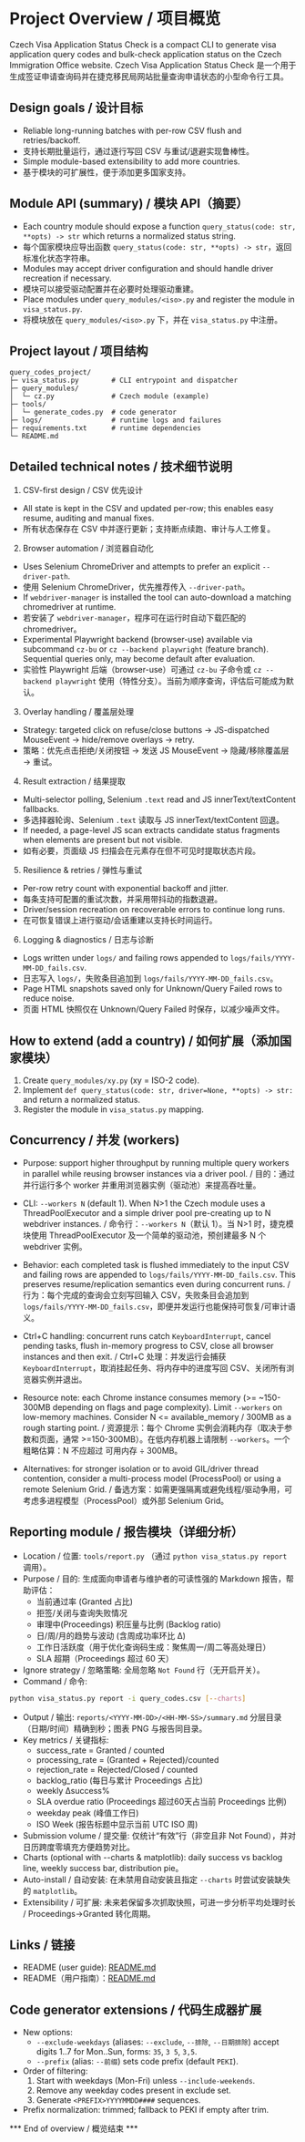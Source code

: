 # Project Overview / 项目概览

Czech Visa Application Status Check is a compact CLI to generate visa application query codes and bulk-check application status on the Czech Immigration Office website.
Czech Visa Application Status Check 是一个用于生成签证申请查询码并在捷克移民局网站批量查询申请状态的小型命令行工具。

## Design goals / 设计目标
- Reliable long-running batches with per-row CSV flush and retries/backoff.
- 支持长期批量运行，通过逐行写回 CSV 与重试/退避实现鲁棒性。
- Simple module-based extensibility to add more countries.
- 基于模块的可扩展性，便于添加更多国家支持。

## Module API (summary) / 模块 API（摘要）
- Each country module should expose a function `query_status(code: str, **opts) -> str` which returns a normalized status string.
- 每个国家模块应导出函数 `query_status(code: str, **opts) -> str`，返回标准化状态字符串。
- Modules may accept driver configuration and should handle driver recreation if necessary.
- 模块可以接受驱动配置并在必要时处理驱动重建。
- Place modules under `query_modules/<iso>.py` and register the module in `visa_status.py`.
- 将模块放在 `query_modules/<iso>.py` 下，并在 `visa_status.py` 中注册。

## Project layout / 项目结构
```
query_codes_project/
├─ visa_status.py        # CLI entrypoint and dispatcher
├─ query_modules/
│  └─ cz.py              # Czech module (example)
├─ tools/
│  └─ generate_codes.py  # code generator
├─ logs/                 # runtime logs and failures
├─ requirements.txt      # runtime dependencies
└─ README.md
```

## Detailed technical notes / 技术细节说明

1) CSV-first design / CSV 优先设计
- All state is kept in the CSV and updated per-row; this enables easy resume, auditing and manual fixes.
- 所有状态保存在 CSV 中并逐行更新；支持断点续跑、审计与人工修复。

2) Browser automation / 浏览器自动化
- Uses Selenium ChromeDriver and attempts to prefer an explicit `--driver-path`.
- 使用 Selenium ChromeDriver，优先推荐传入 `--driver-path`。
- If `webdriver-manager` is installed the tool can auto-download a matching chromedriver at runtime.
- 若安装了 `webdriver-manager`，程序可在运行时自动下载匹配的 chromedriver。
 - Experimental Playwright backend (browser-use) available via subcommand `cz-bu` or `cz --backend playwright` (feature branch). Sequential queries only, may become default after evaluation.
 - 实验性 Playwright 后端（browser-use）可通过 `cz-bu` 子命令或 `cz --backend playwright` 使用（特性分支）。当前为顺序查询，评估后可能成为默认。

3) Overlay handling / 覆盖层处理
- Strategy: targeted click on refuse/close buttons → JS-dispatched MouseEvent → hide/remove overlays → retry.
- 策略：优先点击拒绝/关闭按钮 → 发送 JS MouseEvent → 隐藏/移除覆盖层 → 重试。

4) Result extraction / 结果提取
- Multi-selector polling, Selenium `.text` read and JS innerText/textContent fallbacks.
- 多选择器轮询、Selenium `.text` 读取与 JS innerText/textContent 回退。
- If needed, a page-level JS scan extracts candidate status fragments when elements are present but not visible.
- 如有必要，页面级 JS 扫描会在元素存在但不可见时提取状态片段。

5) Resilience & retries / 弹性与重试
- Per-row retry count with exponential backoff and jitter.
- 每条支持可配置的重试次数，并采用带抖动的指数退避。
- Driver/session recreation on recoverable errors to continue long runs.
- 在可恢复错误上进行驱动/会话重建以支持长时间运行。

6) Logging & diagnostics / 日志与诊断
- Logs written under `logs/` and failing rows appended to `logs/fails/YYYY-MM-DD_fails.csv`.
- 日志写入 `logs/`，失败条目追加到 `logs/fails/YYYY-MM-DD_fails.csv`。
- Page HTML snapshots saved only for Unknown/Query Failed rows to reduce noise.
- 页面 HTML 快照仅在 Unknown/Query Failed 时保存，以减少噪声文件。

## How to extend (add a country) / 如何扩展（添加国家模块）
1. Create `query_modules/xy.py` (xy = ISO-2 code).
2. Implement `def query_status(code: str, driver=None, **opts) -> str:` and return a normalized status.
3. Register the module in `visa_status.py` mapping.

## Concurrency / 并发 (workers)

- Purpose: support higher throughput by running multiple query workers in parallel while reusing browser instances via a driver pool. / 目的：通过并行运行多个 worker 并重用浏览器实例（驱动池）来提高吞吐量。

- CLI: `--workers N` (default 1). When N>1 the Czech module uses a ThreadPoolExecutor and a simple driver pool pre-creating up to N webdriver instances. / 命令行：`--workers N`（默认 1）。当 N>1 时，捷克模块使用 ThreadPoolExecutor 及一个简单的驱动池，预创建最多 N 个 webdriver 实例。

- Behavior: each completed task is flushed immediately to the input CSV and failing rows are appended to `logs/fails/YYYY-MM-DD_fails.csv`. This preserves resume/replication semantics even during concurrent runs. / 行为：每个完成的查询会立刻写回输入 CSV，失败条目会追加到 `logs/fails/YYYY-MM-DD_fails.csv`，即便并发运行也能保持可恢复/可审计语义。

- Ctrl+C handling: concurrent runs catch `KeyboardInterrupt`, cancel pending tasks, flush in-memory progress to CSV, close all browser instances and then exit. / Ctrl+C 处理：并发运行会捕获 `KeyboardInterrupt`，取消挂起任务、将内存中的进度写回 CSV、关闭所有浏览器实例并退出。

- Resource note: each Chrome instance consumes memory (>= ~150-300MB depending on flags and page complexity). Limit `--workers` on low-memory machines. Consider N <= available_memory / 300MB as a rough starting point. / 资源提示：每个 Chrome 实例会消耗内存（取决于参数和页面，通常 >=150-300MB）。在低内存机器上请限制 `--workers`。一个粗略估算：N 不应超过 可用内存 ÷ 300MB。

- Alternatives: for stronger isolation or to avoid GIL/driver thread contention, consider a multi-process model (ProcessPool) or using a remote Selenium Grid. / 备选方案：如需更强隔离或避免线程/驱动争用，可考虑多进程模型（ProcessPool）或外部 Selenium Grid。

## Reporting module / 报告模块（详细分析）

- Location / 位置: `tools/report.py` （通过 `python visa_status.py report` 调用）。
- Purpose / 目的: 生成面向申请者与维护者的可读性强的 Markdown 报告，帮助评估：
	- 当前通过率 (Granted 占比)
	- 拒签/关闭与查询失败情况
	- 审理中(Proceedings) 积压量与比例 (Backlog ratio)
	- 日/周/月的趋势与波动 (含周成功率环比 Δ)
	- 工作日活跃度（用于优化查询码生成：聚焦周一/周二等高处理日）
	- SLA 超期（Proceedings 超过 60 天）
- Ignore strategy / 忽略策略: 全局忽略 `Not Found` 行（无开启开关）。
- Command / 命令:
```bash
python visa_status.py report -i query_codes.csv [--charts]
```
- Output / 输出: `reports/<YYYY-MM-DD>/<HH-MM-SS>/summary.md` 分层目录（日期/时间）精确到秒；图表 PNG 与报告同目录。
- Key metrics / 关键指标:
	- success_rate = Granted / counted
	- processing_rate = (Granted + Rejected)/counted
	- rejection_rate = Rejected/Closed / counted
	- backlog_ratio (每日与累计 Proceedings 占比)
	- weekly Δsuccess%
	- SLA overdue ratio (Proceedings 超过60天占当前 Proceedings 比例)
	- weekday peak (峰值工作日)
	- ISO Week (报告标题中显示当前 UTC ISO 周)
- Submission volume / 提交量: 仅统计“有效”行（非空且非 Not Found），并对日历跨度零填充方便趋势对比。
- Charts (optional with --charts & matplotlib): daily success vs backlog line, weekly success bar, distribution pie。
- Auto-install / 自动安装: 在未禁用自动安装且指定 `--charts` 时尝试安装缺失的 `matplotlib`。
- Extensibility / 可扩展: 未来若保留多次抓取快照，可进一步分析平均处理时长 / Proceedings→Granted 转化周期。

## Links / 链接
- README (user guide): [README.md](README.md)
- README（用户指南）：[README.md](README.md)

## Code generator extensions / 代码生成器扩展
- New options:
	- `--exclude-weekdays` (aliases: `--exclude`, `--排除`, `--日期排除`) accept digits 1..7 for Mon..Sun, forms: `35`, `3 5`, `3,5`.
	- `--prefix` (alias: `--前缀`) sets code prefix (default `PEKI`).
- Order of filtering:
	1. Start with weekdays (Mon-Fri) unless `--include-weekends`.
	2. Remove any weekday codes present in exclude set.
	3. Generate `<PREFIX>YYYYMMDD####` sequences.
- Prefix normalization: trimmed; fallback to PEKI if empty after trim.

*** End of overview / 概览结束 ***
